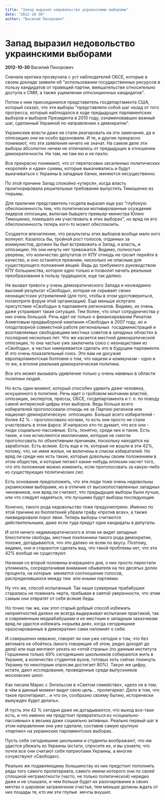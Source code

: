 ```yaml
---
title: "Запад выразил недовольство украинскими выборами"
date: "2012-10-30"
author: "Василий Пихорович"
---
```


# Запад выразил недовольство украинскими выборами

**2012-10-30** Василий Пихорович

Сначала критика прозвучала с уст наблюдателей ОБСЕ, которые в своем докладе заявили об "использовании государственных ресурсов в пользу кандидатов от правящей партии, вмешательстве относительно доступа к СМИ, а также ущемлении оппозиционных кандидатов".

Потом к ним присоединился представитель госдепартамента США, который сказал, что эти выборы "представляли собой шаг назад от того прогресса, который наблюдался в ходе предыдущих парламентских выборов и выборов Президента в 2010 году, ознаменовавших важный шаг, сделанный Украиной по направлению к демократии".

Украинские власти даже не стали реагировать на эти замечания, да и оппозицию они не особо вдохновили. И те, и другие прекрасно понимают, что эти заявления ничего не значат. На самом деле эти выборы абсолютно ничем не отличались от предыдущих в отношении демократичности. Ни там, ни там ею и не пахло.

Все прекрасно понимают, что от перетасовки засаленных политических «королей» и «дам» суммы, которые выкачивались и будут выкачиваться с Украины в западные банки, меняются несущественно.

По этой причине Запад спокойно «утерся», когда власть проигнорировала решительные требования выпустить Тимошенко из тюрьмы.

Для приличия представитель госдепа выразил еще раз "глубокую обеспокоенность тем, что политически мотивированные осуждения лидеров оппозиции, включая бывшего премьер-министра Юлию Тимошенко, помешало им участвовать в этих выборах", но вряд ли его обеспокоенность теперь кого-то может обеспокоить.

Создается впечатление, что результаты этих выборов вообще мало кого волнуют. Казалось бы, тройной рост голосов, отданных за коммунистов, должен бы был встревожить и Запад, и власть, и оппозицию. Но они ничуть нет тревожатся. Видимо, полностью уверены, что количество депутатов от КПУ отнюдь не грозит перейти в качество, и оно останется прежним, нисколько не опасным для существующего положения вещей. Ведь до требуемого руководством КПУ большинства, которое одно только и позволит начать реальные преобразования в пользу трудящихся, еще так далеко.

Не вызвал тревоги у очень демократического Запада и неожиданно высокий результат «Свободы», которая не скрывает своих неонацистских устремлений (для того, чтобы в этом удостовериться, посмотрите форум этой организации). Еще меньше испугало присутствие «Свободы» в парламенте регионалов. Видимо, их очень даже устраивает такая ситуация. Тем более, что опыт сотрудничества у них очень большой. Речь идет не только о финансировании Ринатом Ахметовым предвыборной кампании «Свободы» в 2007 году, но и плодотворной совместной работе региональных  госадминистраций и возглавляемых свободовцами местных советов в западных областях в последние несколько лет. Что же касается местной демократической оппозиции, то она частью уже заключила союз с неонацистами из «Свободы», а частью намеревается сделать это в будущем парламенте. И это очень показательный союз. Это вам не досужая европарламентская болтовня о том, что нацизм и коммунизм - одно и то же, а вполне реальная демократическая политика.

Все это может вызывать удивление только у очень наивных в области политики людей.

Но есть один момент, который способен удивить даже человека, искушенного в политике. Речь идет о гробовом молчании властей, оппозиции, экспертов, прессы, ОБСЕ, госдепартамента и т. п. по поводу самой интересной цифры этих выборов. Ведь больше всего избирателей проголосовали отнюдь не за Партию регионов или национал-демократическую  оппозицию. Больше всего избирателей - более 42 % - проголосовало ногами, то есть они просто не стали участвовать в этом фарсе. И напрасно кто-то думает, что все они - люди социально-пассивные. Есть, понятно, среди них и такие. Есть такие, и они исчисляются миллионами, которые не смогли проголосовать по объективным причинам, поскольку находятся на заработках. Есть всякие. Есть еще и те, которые не вошли в эти 42%, потому, что, не имея жилья, не включены в списки избирателей. Но вряд ли среди них есть такие, которые довольны своим положением в этом обществе, и которые питают какие-нибудь иллюзии насчет того, что это положение можно изменить, если проголосовать за какую-либо из существующих политических сил.

Есть основания предположить, что эти люди тоже очень недовольны украинскими выборами, но в отличие от высокопоставленных западных чиновников, они вряд ли считают, что предыдущие выборы были лучше, или что следует надеяться, что лучшими будут выборы последующие.

Конечно, такого рода недовольство тоже предусмотрено. Именно по этой причине из бюллетеней убрали графу «против всех», а также ликвидировали порог явки. Теперь выборы считаются действительными, даже если туда придут одни кандидаты в депутаты.

И хотя ничего недемократического в этом не видят западные блюстители свободы, местные поклонники такого рода демократии, похоже, догадываются, что это далеко не всем по вкусу. Поэтому, видимо, они и стараются сделать вид, что такой проблемы нет, что эти 42% вообще не существуют.

Начиная со второй половины вчерашнего дня, о них просто перестали упоминать, сосредотачивая внимание обывателя на тех десятых долях процента, на которые  меняется соотношение голосов, распределившихся между тем  или иными партиями.

Ну что же, способ испытанный. Так наши суеверные прабабушки старались не поминать черта, пребывая в святой уверенности, что этим самым они отвратят от себя всякие беды.

Но точно так же, как этот старый добрый способ избежать неприятностей далеко не всегда выдерживал испытания практикой, так и современным медиабабушкам и их местным и западным заказчикам вряд ли удастся избежать «юрьева дня», когда сегодняшние «разочарованные в демократии» сами напомнят о себе.

И совершенно неважно, говорят ли они уже сегодня о том, что без автомата не обойтись (много говорящие об этом, редко доходят до дела) или еще мечтают уехать из «этой страны» (по данным института Горшенина только 49% сегодняшних школьников собираются жить в Украине, а количество студентов вузов, готовых хоть сейчас покинуть Украину по некоторым опросам достигает 80%). Такую же цифру, кстати, дают исследования, проведенные среди выпускников московских школ.

Как писали Маркс с Энгельсом в «Святом семействе», «дело не в том, в чём в данный момент видит свою цель... пролетариат. Дело в том, что такое пролетариат... и что он, сообразно своему бытию, исторически вынужден будет делать».

И пусть эти 42 % сегодня даже не догадываются, что выход все-таки есть, и что именно им предстоит превратиться из «социально-пассивных» в весьма даже социально активных. Реально первый шаг в этом направлении они уже сделали, составив самую крупную «партию» на украинских парламентских выборах.

Пусть себе сегодняшние школьники и студенты воображают, что им удастся убежать из Украины (кстати, спросите их, и вы узнаете, что почти все они считают себя патриотами Украины, а многие сочувствуют «Свободе»).

Реально же подавляющему большинству из них предстоит пополнить ряды того самого пролетариата, самого имени которого они по своей сплошной неграмотности (часто, не только политической) нередко даже и не слышали, и чем больше будет их разочарование в своих  мечтах о шаровом заграничном счастье, тем меньше должны ждать от них пощады те, кто им эти глупые  мечты внушил.